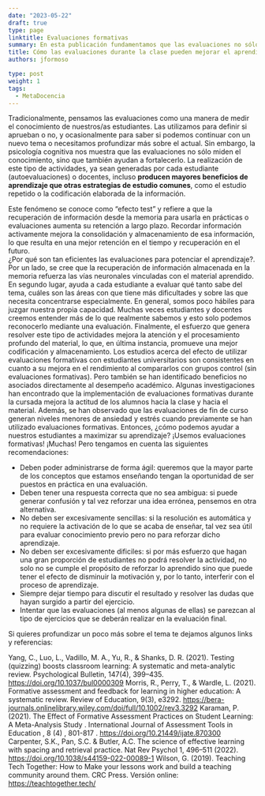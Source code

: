 ```yaml
---
date: "2023-05-22"
draft: true
type: page
linktitle: Evaluaciones formativas
summary: En esta publicación fundamentamos que las evaluaciones no sólo miden el conocimiento, sino que también ayudan a fortalecerlo.
title: Cómo las evaluaciones durante la clase pueden mejorar el aprendizaje
authors: jformoso

type: post
weight: 1
tags: 
  - MetaDocencia 
---
```


Tradicionalmente, pensamos las evaluaciones como una manera de medir el conocimiento de nuestros/as estudiantes. Las utilizamos para definir si aprueban o no, y ocasionalmente para saber si podemos continuar con un nuevo tema o necesitamos profundizar más sobre el actual. 
Sin embargo, la psicología cognitiva nos muestra que las evaluaciones no sólo miden el conocimiento, sino que también ayudan a fortalecerlo. La realización de este tipo de actividades, ya sean generadas por cada estudiante (autoevaluaciones) o docentes, incluso **producen mayores beneficios de aprendizaje que otras estrategias de estudio comunes**, como el estudio repetido o la codificación elaborada de la información.

Este fenómeno se conoce como “efecto test” y refiere a que la recuperación de información desde la memoria para usarla en prácticas o evaluaciones aumenta su retención a largo plazo. Recordar información activamente mejora la consolidación y almacenamiento de esa información, lo que resulta en una mejor retención en el tiempo y recuperación en el futuro.  
¿Por qué son tan eficientes las evaluaciones para potenciar el aprendizaje?. Por un lado, se cree que la recuperación de información almacenada en la memoria refuerza las vías neuronales vinculadas con el material aprendido. En segundo lugar, ayuda a cada estudiante a evaluar qué tanto sabe del tema, cuáles son las áreas con que tiene más dificultades y sobre las que necesita concentrarse especialmente. En general, somos poco hábiles para juzgar nuestra propia capacidad. Muchas veces estudiantes y docentes creemos entender más de lo que realmente sabemos y esto solo podemos reconocerlo mediante una evaluación. Finalmente, el esfuerzo que genera resolver este tipo de actividades mejora la atención y el procesamiento profundo del material, lo que, en última instancia, promueve una mejor codificación y almacenamiento. 
Los estudios acerca del efecto de utilizar evaluaciones formativas con estudiantes universitarios son consistentes en cuanto a su mejora en el rendimiento al compararlos con grupos control (sin evaluaciones formativas). Pero también se han identificado beneficios no asociados directamente al desempeño académico. Algunas investigaciones han encontrado que la implementación de evaluaciones formativas durante la cursada mejora la actitud de los alumnos hacia la clase y hacia el material. Además, se han observado que las evaluaciones de fin de curso generan niveles menores de ansiedad y estrés cuando previamente se han utilizado evaluaciones formativas.
Entonces, ¿cómo podemos ayudar a nuestros estudiantes a maximizar su aprendizaje? ¡Usemos evaluaciones formativas! ¡Muchas! Pero tengamos en cuenta las siguientes recomendaciones:

- Deben poder administrarse de forma ágil: queremos que la mayor parte de los conceptos que estamos enseñando tengan la oportunidad de ser puestos en práctica en una evaluación. 
- Deben tener una respuesta correcta que no sea ambigua: si puede generar confusión y tal vez reforzar una idea errónea, pensemos en otra alternativa. 
- No deben ser excesivamente sencillas: si la resolución es automática y no requiere la activación de lo que se acaba de enseñar, tal vez sea útil para evaluar conocimiento previo pero no para reforzar dicho aprendizaje. 
- No deben ser excesivamente dificiles: si por más esfuerzo que hagan una gran proporción de estudiantes no podrá resolver la actividad, no solo no se cumple el propósito de reforzar lo aprendido sino que puede tener el efecto de disminuir la motivación y, por lo tanto, interferir con el proceso de aprendizaje.  
- Siempre dejar tiempo para discutir el resultado y resolver las dudas que hayan surgido a partir del ejercicio. 
- Intentar que las evaluaciones (al menos algunas de ellas) se parezcan al tipo de ejercicios que se deberán realizar en la evaluación final. 
 
Si quieres profundizar un poco más sobre el tema te dejamos algunos links y referencias:

Yang, C., Luo, L., Vadillo, M. A., Yu, R., & Shanks, D. R. (2021). Testing (quizzing) boosts classroom learning: A systematic and meta-analytic review. Psychological Bulletin, 147(4), 399–435. https://doi.org/10.1037/bul0000309 
Morris, R., Perry, T., & Wardle, L. (2021). Formative assessment and feedback for learning in higher education: A systematic review. Review of Education, 9(3), e3292. https://bera-journals.onlinelibrary.wiley.com/doi/full/10.1002/rev3.3292 
Karaman, P. (2021). The Effect of Formative Assessment Practices on Student Learning: A Meta-Analysis Study . International Journal of Assessment Tools in Education , 8 (4) , 801-817 . https://doi.org/10.21449/ijate.870300
Carpenter, S.K., Pan, S.C. & Butler, A.C. The science of effective learning with spacing and retrieval practice. Nat Rev Psychol 1, 496–511 (2022). https://doi.org/10.1038/s44159-022-00089-1
Wilson, G. (2019). Teaching Tech Together: How to Make your lessons work and build a teaching community around them. CRC Press. Versión online: https://teachtogether.tech/ 
